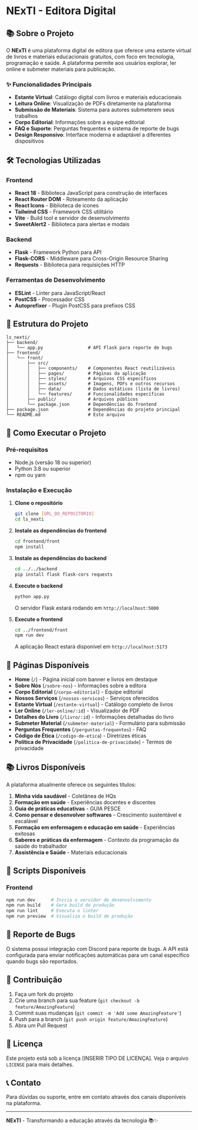 # NExTI - Editora Digital

## 📚 Sobre o Projeto

O **NExTI** é uma plataforma digital de editora que oferece uma estante virtual de livros e materiais educacionais gratuitos, com foco em tecnologia, programação e saúde. A plataforma permite aos usuários explorar, ler online e submeter materiais para publicação.

### ✨ Funcionalidades Principais

- **Estante Virtual**: Catálogo digital com livros e materiais educacionais
- **Leitura Online**: Visualização de PDFs diretamente na plataforma
- **Submissão de Materiais**: Sistema para autores submeterem seus trabalhos
- **Corpo Editorial**: Informações sobre a equipe editorial
- **FAQ e Suporte**: Perguntas frequentes e sistema de reporte de bugs
- **Design Responsivo**: Interface moderna e adaptável a diferentes dispositivos

## 🛠️ Tecnologias Utilizadas

### Frontend
- **React 18** - Biblioteca JavaScript para construção de interfaces
- **React Router DOM** - Roteamento da aplicação
- **React Icons** - Biblioteca de ícones
- **Tailwind CSS** - Framework CSS utilitário
- **Vite** - Build tool e servidor de desenvolvimento
- **SweetAlert2** - Biblioteca para alertas e modais

### Backend
- **Flask** - Framework Python para API
- **Flask-CORS** - Middleware para Cross-Origin Resource Sharing
- **Requests** - Biblioteca para requisições HTTP

### Ferramentas de Desenvolvimento
- **ESLint** - Linter para JavaScript/React
- **PostCSS** - Processador CSS
- **Autoprefixer** - Plugin PostCSS para prefixos CSS

## 📁 Estrutura do Projeto

```
ls_nexti/
├── backend/
│   └── app.py                 # API Flask para reporte de bugs
├── frontend/
│   └── front/
│       ├── src/
│       │   ├── components/    # Componentes React reutilizáveis
│       │   ├── pages/         # Páginas da aplicação
│       │   ├── styles/        # Arquivos CSS específicos
│       │   ├── assets/        # Imagens, PDFs e outros recursos
│       │   ├── data/          # Dados estáticos (lista de livros)
│       │   └── features/      # Funcionalidades específicas
│       ├── public/            # Arquivos públicos
│       └── package.json       # Dependências do frontend
├── package.json               # Dependências do projeto principal
└── README.md                  # Este arquivo
```

## 🚀 Como Executar o Projeto

### Pré-requisitos
- Node.js (versão 18 ou superior)
- Python 3.8 ou superior
- npm ou yarn

### Instalação e Execução

1. **Clone o repositório**
   ```bash
   git clone [URL_DO_REPOSITORIO]
   cd ls_nexti
   ```

2. **Instale as dependências do frontend**
   ```bash
   cd frontend/front
   npm install
   ```

3. **Instale as dependências do backend**
   ```bash
   cd ../../backend
   pip install flask flask-cors requests
   ```

4. **Execute o backend**
   ```bash
   python app.py
   ```
   O servidor Flask estará rodando em `http://localhost:5000`

5. **Execute o frontend**
   ```bash
   cd ../frontend/front
   npm run dev
   ```
   A aplicação React estará disponível em `http://localhost:5173`

## 📖 Páginas Disponíveis

- **Home** (`/`) - Página inicial com banner e livros em destaque
- **Sobre Nós** (`/sobre-nos`) - Informações sobre a editora
- **Corpo Editorial** (`/corpo-editorial`) - Equipe editorial
- **Nossos Serviços** (`/nossos-servicos`) - Serviços oferecidos
- **Estante Virtual** (`/estante-virtual`) - Catálogo completo de livros
- **Ler Online** (`/ler-online/:id`) - Visualizador de PDF
- **Detalhes do Livro** (`/livro/:id`) - Informações detalhadas do livro
- **Submeter Material** (`/submeter-material`) - Formulário para submissão
- **Perguntas Frequentes** (`/perguntas-frequentes`) - FAQ
- **Código de Ética** (`/codigo-de-etica`) - Diretrizes éticas
- **Política de Privacidade** (`/politica-de-privacidade`) - Termos de privacidade

## 📚 Livros Disponíveis

A plataforma atualmente oferece os seguintes títulos:

1. **Minha vida saudável** - Coletânea de HQs
2. **Formação em saúde** - Experiências docentes e discentes
3. **Guia de práticas educativas** - GUIA PESCE
4. **Como pensar e desenvolver softwares** - Crescimento sustentável e escalável
5. **Formação em enfermagem e educação em saúde** - Experiências exitosas
6. **Saberes e práticas da enfermagem** - Contexto da programação da saúde do trabalhador
7. **Assistência e Saúde** - Materiais educacionais

## 🔧 Scripts Disponíveis

### Frontend
```bash
npm run dev      # Inicia o servidor de desenvolvimento
npm run build    # Gera build de produção
npm run lint     # Executa o linter
npm run preview  # Visualiza o build de produção
```

## 🐛 Reporte de Bugs

O sistema possui integração com Discord para reporte de bugs. A API está configurada para enviar notificações automáticas para um canal específico quando bugs são reportados.

## 🤝 Contribuição

1. Faça um fork do projeto
2. Crie uma branch para sua feature (`git checkout -b feature/AmazingFeature`)
3. Commit suas mudanças (`git commit -m 'Add some AmazingFeature'`)
4. Push para a branch (`git push origin feature/AmazingFeature`)
5. Abra um Pull Request

## 📄 Licença

Este projeto está sob a licença [INSERIR TIPO DE LICENÇA]. Veja o arquivo `LICENSE` para mais detalhes.

## 📞 Contato

Para dúvidas ou suporte, entre em contato através dos canais disponíveis na plataforma.

---

**NExTI** - Transformando a educação através da tecnologia 📚✨
